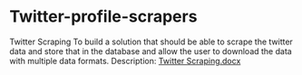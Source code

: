 # Twitter-profile-scrapers
Twitter Scraping
To build a solution that should be able to scrape the twitter data and store that in the database and allow the user to download the data with multiple data formats.
Description:
[Twitter Scraping.docx](https://github.com/Akashshankar96/Twitter-profile-scrapers/files/10531793/Twitter.Scraping.docx)
